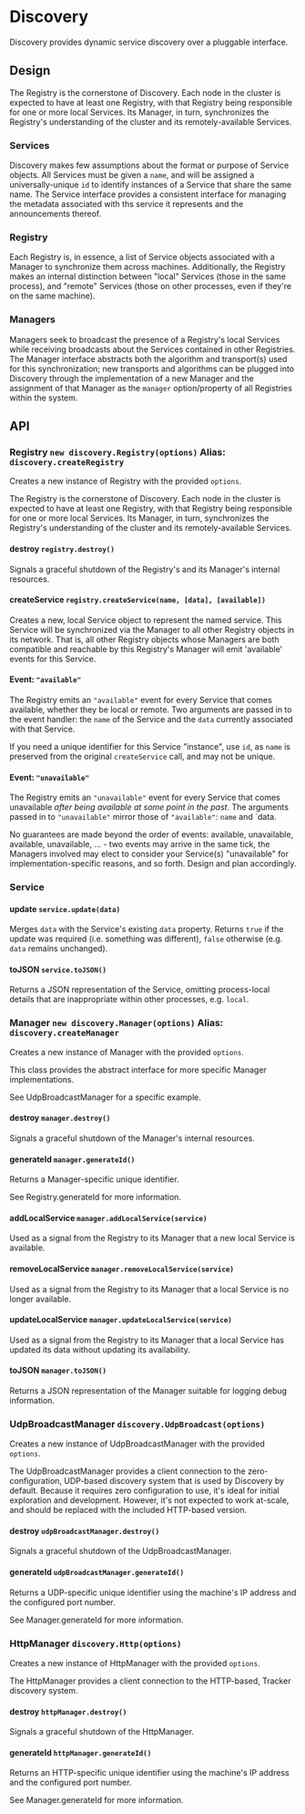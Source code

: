 # Discovery

Discovery provides dynamic service discovery over a pluggable interface.

## Design

The Registry is the cornerstone of Discovery. Each node in the cluster is
expected to have at least one Registry, with that Registry being responsible
for one or more local Services. Its Manager, in turn, synchronizes the
Registry's understanding of the cluster and its remotely-available Services.

### Services

Discovery makes few assumptions about the format or purpose of Service objects.
All Services must be given a `name`, and will be assigned a universally-unique
`id` to identify instances of a Service that share the same name. The Service
interface provides a consistent interface for managing the metadata associated
with ths service it represents and the announcements thereof.

### Registry

Each Registry is, in essence, a list of Service objects associated with a
Manager to synchronize them across machines. Additionally, the Registry makes an
internal distinction between "local" Services (those in the same process), and
"remote" Services (those on other processes, even if they're on the same
machine).

### Managers

Managers seek to broadcast the presence of a Registry's local Services while
receiving broadcasts about the Services contained in other Registries. The
Manager interface abstracts both the algorithm and transport(s) used for this
synchronization; new transports and algorithms can be plugged into Discovery
through the implementation of a new Manager and the assignment of that
Manager as the `manager` option/property of all Registries within the system.

## API

### Registry `new discovery.Registry(options)` Alias: `discovery.createRegistry`

Creates a new instance of Registry with the provided `options`.

The Registry is the cornerstone of Discovery. Each node in the cluster
is expected to have at least one Registry, with that Registry being responsible
for one or more local Services. Its Manager, in turn, synchronizes the
Registry's understanding of the cluster and its remotely-available Services.

#### destroy `registry.destroy()`

Signals a graceful shutdown of the Registry's and its Manager's internal
resources.

#### createService `registry.createService(name, [data], [available])`

Creates a new, local Service object to represent the named service. This
Service will be synchronized via the Manager to all other Registry objects
in its network. That is, all other Registry objects whose Managers are both
compatible and reachable by this Registry's Manager will emit 'available'
events for this Service.

#### Event: `"available"`

The Registry emits an `"available"` event for every Service that comes
available, whether they be local or remote. Two arguments are passed in to the
event handler: the `name` of the Service and the `data` currently associated
with that Service.

If you need a unique identifier for this Service "instance", use `id`, as
`name` is preserved from the original `createService` call, and may not be
unique.

#### Event: `"unavailable"`

The Registry emits an `"unavailable"` event for every Service that comes
unavailable _after being available at some point in the past_. The arguments
passed in to `"unavailable"` mirror those of `"available"`: `name` and `data.

No guarantees are made beyond the order of events: available, unavailable,
available, unavailable, ... - two events may arrive in the same tick, the
Managers involved may elect to consider your Service(s) "unavailable" for
implementation-specific reasons, and so forth. Design and plan accordingly.

### Service

#### update `service.update(data)`

Merges `data` with the Service's existing `data` property. Returns `true` if
the update was required (i.e. something was different), `false` otherwise
(e.g. `data` remains unchanged).

#### toJSON `service.toJSON()`

Returns a JSON representation of the Service, omitting process-local
details that are inappropriate within other processes, e.g. `local`.

### Manager `new discovery.Manager(options)` Alias: `discovery.createManager`

Creates a new instance of Manager with the provided `options`.

This class provides the abstract interface for more specific Manager
implementations.

See UdpBroadcastManager for a specific example.

#### destroy `manager.destroy()`

Signals a graceful shutdown of the Manager's internal resources.

#### generateId `manager.generateId()`

Returns a Manager-specific unique identifier.

See Registry.generateId for more information.

#### addLocalService `manager.addLocalService(service)`

Used as a signal from the Registry to its Manager that a new local Service
is available.

#### removeLocalService `manager.removeLocalService(service)`

Used as a signal from the Registry to its Manager that a local Service
is no longer available.

#### updateLocalService `manager.updateLocalService(service)`

Used as a signal from the Registry to its Manager that a local Service
has updated its data without updating its availability.

#### toJSON `manager.toJSON()`

Returns a JSON representation of the Manager suitable for logging debug
information.

### UdpBroadcastManager `discovery.UdpBroadcast(options)`

Creates a new instance of UdpBroadcastManager with the provided `options`.

The UdpBroadcastManager provides a client connection to the
zero-configuration, UDP-based discovery system that is used by Discovery
by default. Because it requires zero configuration to use, it's ideal for
initial exploration and development. However, it's not expected to work
at-scale, and should be replaced with the included HTTP-based version.

#### destroy `udpBroadcastManager.destroy()`

Signals a graceful shutdown of the UdpBroadcastManager.

#### generateId `udpBroadcastManager.generateId()`

Returns a UDP-specific unique identifier using the machine's IP address
and the configured port number.

See Manager.generateId for more information.

### HttpManager `discovery.Http(options)`

Creates a new instance of HttpManager with the provided `options`.

The HttpManager provides a client connection to the HTTP-based, Tracker
discovery system.

#### destroy `httpManager.destroy()`

Signals a graceful shutdown of the HttpManager.

#### generateId `httpManager.generateId()`

Returns an HTTP-specific unique identifier using the machine's IP address
and the configured port number.

See Manager.generateId for more information.

